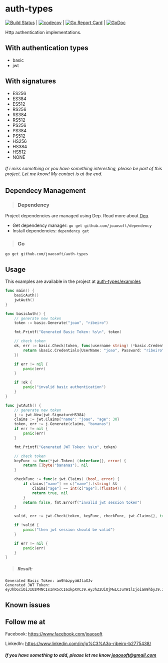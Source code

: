 # auth-types
[![Build Status](https://travis-ci.org/joaosoft/auth-types.svg?branch=master)](https://travis-ci.org/joaosoft/auth-types) | [![codecov](https://codecov.io/gh/joaosoft/auth-types/branch/master/graph/badge.svg)](https://codecov.io/gh/joaosoft/auth-types) | [![Go Report Card](https://goreportcard.com/badge/github.com/joaosoft/auth-types)](https://goreportcard.com/report/github.com/joaosoft/auth-types) | [![GoDoc](https://godoc.org/github.com/joaosoft/auth-types?status.svg)](https://godoc.org/github.com/joaosoft/auth-types)

Http authentication implementations.

## With authentication types
* basic
* jwt

## With signatures
* ES256
* ES384
* ES512
* RS256
* RS384
* RS512
* PS256
* PS384
* PS512
* HS256
* HS384
* HS512
* NONE 

###### If i miss something or you have something interesting, please be part of this project. Let me know! My contact is at the end.

## Dependecy Management
>### Dependency

Project dependencies are managed using Dep. Read more about [Dep](https://github.com/golang/dep).
* Get dependency manager: `go get github.com/joaosoft/dependency`
* Install dependencies: `dependency get`

>### Go
```
go get github.com/joaosoft/auth-types
```

## Usage 
This examples are available in the project at [auth-types/examples](https://github.com/joaosoft/auth-types/tree/master/examples)

```go
func main() {
	basicAuth()
	jwtAuth()
}

func basicAuth() {
	// generate new token
	token := basic.Generate("joao", "ribeiro")

	fmt.Printf("Generated Basic Token: %s\n", token)

	// check token
	ok, err := basic.Check(token, func(username string) (*basic.Credentials, error) {
		return &basic.Credentials{UserName: "joao", Password: "ribeiro"}, nil
	})

	if err != nil {
		panic(err)
	}

	if !ok {
		panic("invalid basic authentication")
	}
}

func jwtAuth() {
	// generate new token
	j := jwt.New(jwt.SignatureHS384)
	claims := jwt.Claims{"name": "joao", "age": 30}
	token, err := j.Generate(claims, "bananas")
	if err != nil {
		panic(err)
	}

	fmt.Printf("Generated JWT Token: %s\n", token)

	// check token
	keyFunc := func(*jwt.Token) (interface{}, error) {
		return []byte("bananas"), nil
	}

	checkFunc := func(c jwt.Claims) (bool, error) {
		if claims["name"] == c["name"].(string) &&
			claims["age"] == int(c["age"].(float64)) {
			return true, nil
		}
		return false, fmt.Errorf("invalid jwt session token")
	}

	valid, err := jwt.Check(token, keyFunc, checkFunc, jwt.Claims{}, true)

	if !valid {
		panic("then jwt session should be valid")
	}

	if err != nil {
		panic(err)
	}
}
```

> ##### Result:
```
Generated Basic Token: am9hbzpyaWJlaXJv
Generated JWT Token: eyJhbGciOiJIUzM4NCIsInR5cCI6IkpXVCJ9.eyJhZ2UiOjMwLCJuYW1lIjoiam9hbyJ9.IBjoIfFYFyqNIdBGIaZFT9aamswR4Hm0exoULbfZAqgampskcI3pldAz2wOKq1q5
```

## Known issues

## Follow me at
Facebook: https://www.facebook.com/joaosoft

LinkedIn: https://www.linkedin.com/in/jo%C3%A3o-ribeiro-b2775438/

##### If you have something to add, please let me know joaosoft@gmail.com
